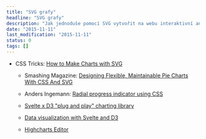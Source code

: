 ```yaml
---
title: "SVG grafy"
headline: "SVG grafy"
description: "Jak jednoduše pomocí SVG vytvořit na webu interaktivní animované grafy."
date: "2015-11-11"
last_modification: "2015-11-11"
status: 0
tags: []
---
```


- CSS Tricks: [How to Make Charts with SVG](https://css-tricks.com/how-to-make-charts-with-svg/)

  - Smashing Magazine: [Designing Flexible, Maintainable Pie Charts With CSS And SVG](http://www.smashingmagazine.com/2015/07/designing-simple-pie-charts-with-css/)

  - Anders Ingemann: [Radial progress indicator using CSS](https://medium.com/@andsens/radial-progress-indicator-using-css-a917b80c43f9)

  - [Svelte x D3 "plug and play" charting library](https://svend3r.dev)

  - [Data visualization with Svelte and D3](https://blog.logrocket.com/data-visualization-svelte-d3/)

  - [Highcharts Editor](https://editor.highcharts.com/full.html)